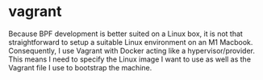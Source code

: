 # vagrant

Because BPF development is better suited on a Linux box, it is not that straightforward to setup a suitable Linux environment on an M1 Macbook. Consequently, I use Vagrant with Docker acting like a hypervisor/provider. This means I need to specify the Linux image I want to use as well as the Vagrant file I use to bootstrap the machine.
